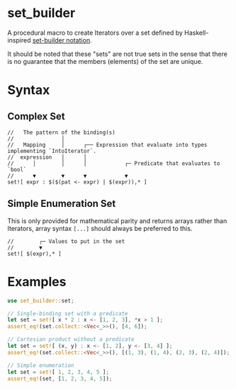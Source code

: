 # set_builder

A procedural macro to create Iterators over a set defined by Haskell-inspired [set-builder notation](https://wikipedia.org/wiki/Set-builder_notation).

It should be noted that these "sets" are not true sets in the sense that there is no guarantee that the members (elements) of the set are unique.

# Syntax
## Complex Set
```rust,ignore
//   The pattern of the binding(s)
//               │
//   Mapping     │      ┌── Expression that evaluate into types implementing `IntoIterator`.
//  expression   │      │
//      │        │      │            ┌─ Predicate that evaluates to `bool`
//      ▼        ▼      ▼            ▼
set![ expr : $($(pat <- expr) | $(expr)),* ]
```

## Simple Enumeration Set
This is only provided for mathematical parity and returns arrays rather than Iterators,
array syntax `[...]` should always be preferred to this.

```rust,ignore
//        ┌─ Values to put in the set
//        ▼
set![ $(expr),* ]
```

# Examples
```rust
use set_builder::set;

// Single-binding set with a predicate
let set = set![ x * 2 : x <- [1, 2, 3], *x > 1 ];
assert_eq!(set.collect::<Vec<_>>(), [4, 6]);

// Cartesian product without a predicate
let set = set![ (x, y) : x <- [1, 2], y <- [3, 4] ];
assert_eq!(set.collect::<Vec<_>>(), [(1, 3), (1, 4), (2, 3), (2, 4)]);

// Simple enumeration
let set = set![ 1, 2, 3, 4, 5 ];
assert_eq!(set, [1, 2, 3, 4, 5]);
```

